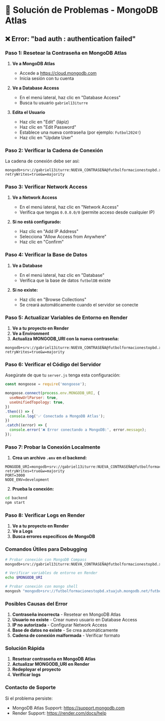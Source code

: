 # 🔧 Solución de Problemas - MongoDB Atlas

## ❌ Error: "bad auth : authentication failed"

### **Paso 1: Resetear la Contraseña en MongoDB Atlas**

1. **Ve a MongoDB Atlas**
   - Accede a https://cloud.mongodb.com
   - Inicia sesión con tu cuenta

2. **Ve a Database Access**
   - En el menú lateral, haz clic en "Database Access"
   - Busca tu usuario `gabriel13iturre`

3. **Edita el Usuario**
   - Haz clic en "Edit" (lápiz)
   - Haz clic en "Edit Password"
   - Establece una nueva contraseña (por ejemplo: `Futbol2024!`)
   - Haz clic en "Update User"

### **Paso 2: Verificar la Cadena de Conexión**

La cadena de conexión debe ser así:
```
mongodb+srv://gabriel13iturre:NUEVA_CONTRASEÑA@futbolformacionestopbd.xtuajuh.mongodb.net/futbolDB?retryWrites=true&w=majority
```

### **Paso 3: Verificar Network Access**

1. **Ve a Network Access**
   - En el menú lateral, haz clic en "Network Access"
   - Verifica que tengas `0.0.0.0/0` (permite acceso desde cualquier IP)

2. **Si no está configurado:**
   - Haz clic en "Add IP Address"
   - Selecciona "Allow Access from Anywhere"
   - Haz clic en "Confirm"

### **Paso 4: Verificar la Base de Datos**

1. **Ve a Database**
   - En el menú lateral, haz clic en "Database"
   - Verifica que la base de datos `futbolDB` existe

2. **Si no existe:**
   - Haz clic en "Browse Collections"
   - Se creará automáticamente cuando el servidor se conecte

### **Paso 5: Actualizar Variables de Entorno en Render**

1. **Ve a tu proyecto en Render**
2. **Ve a Environment**
3. **Actualiza MONGODB_URI con la nueva contraseña:**

```
mongodb+srv://gabriel13iturre:NUEVA_CONTRASEÑA@futbolformacionestopbd.xtuajuh.mongodb.net/futbolDB?retryWrites=true&w=majority
```

### **Paso 6: Verificar el Código del Servidor**

Asegúrate de que tu `server.js` tenga esta configuración:

```javascript
const mongoose = require('mongoose');

mongoose.connect(process.env.MONGODB_URI, {
  useNewUrlParser: true,
  useUnifiedTopology: true,
})
.then(() => {
  console.log('✅ Conectado a MongoDB Atlas');
})
.catch((error) => {
  console.error('❌ Error conectando a MongoDB:', error.message);
});
```

### **Paso 7: Probar la Conexión Localmente**

1. **Crea un archivo `.env` en el backend:**
```env
MONGODB_URI=mongodb+srv://gabriel13iturre:NUEVA_CONTRASEÑA@futbolformacionestopbd.xtuajuh.mongodb.net/futbolDB?retryWrites=true&w=majority
PORT=3000
NODE_ENV=development
```

2. **Prueba la conexión:**
```bash
cd backend
npm start
```

### **Paso 8: Verificar Logs en Render**

1. **Ve a tu proyecto en Render**
2. **Ve a Logs**
3. **Busca errores específicos de MongoDB**

### **Comandos Útiles para Debugging**

```bash
# Probar conexión con MongoDB Compass
mongodb+srv://gabriel13iturre:NUEVA_CONTRASEÑA@futbolformacionestopbd.xtuajuh.mongodb.net/futbolDB

# Verificar variables de entorno en Render
echo $MONGODB_URI

# Probar conexión con mongo shell
mongosh "mongodb+srv://futbolformacionestopbd.xtuajuh.mongodb.net/futbolDB" --username gabriel13iturre
```

### **Posibles Causas del Error**

1. **Contraseña incorrecta** - Resetear en MongoDB Atlas
2. **Usuario no existe** - Crear nuevo usuario en Database Access
3. **IP no autorizada** - Configurar Network Access
4. **Base de datos no existe** - Se crea automáticamente
5. **Cadena de conexión malformada** - Verificar formato

### **Solución Rápida**

1. **Resetear contraseña en MongoDB Atlas**
2. **Actualizar MONGODB_URI en Render**
3. **Redeployar el proyecto**
4. **Verificar logs**

### **Contacto de Soporte**

Si el problema persiste:
- MongoDB Atlas Support: https://support.mongodb.com
- Render Support: https://render.com/docs/help 